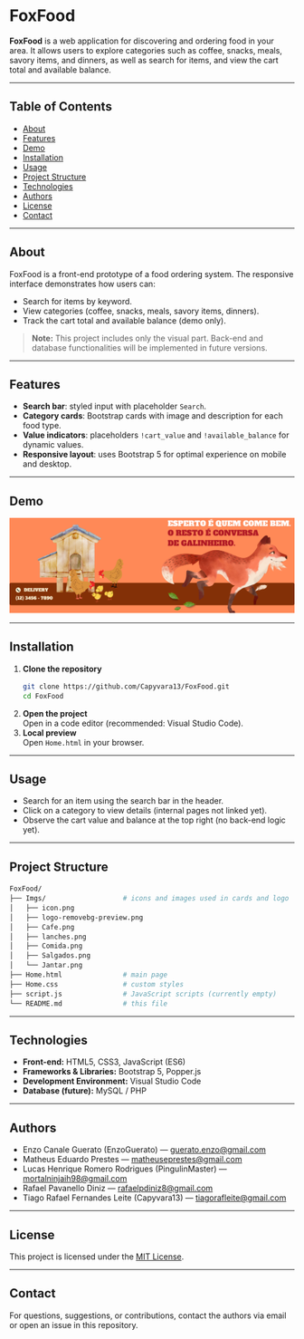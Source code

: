 # FoxFood

**FoxFood** is a web application for discovering and ordering food in your area. It allows users to explore categories such as coffee, snacks, meals, savory items, and dinners, as well as search for items, and view the cart total and available balance.

---

## Table of Contents

- [About](#about)
- [Features](#features)
- [Demo](#demo)
- [Installation](#installation)
- [Usage](#usage)
- [Project Structure](#project-structure)
- [Technologies](#technologies)
- [Authors](#authors)
- [License](#license)
- [Contact](#contact)

---

## About

FoxFood is a front-end prototype of a food ordering system. The responsive interface demonstrates how users can:

- Search for items by keyword.
- View categories (coffee, snacks, meals, savory items, dinners).
- Track the cart total and available balance (demo only).

> **Note:** This project includes only the visual part. Back-end and database functionalities will be implemented in future versions.

---

## Features

- **Search bar**: styled input with placeholder `Search`.
- **Category cards**: Bootstrap cards with image and description for each food type.
- **Value indicators**: placeholders `!cart_value` and `!available_balance` for dynamic values.
- **Responsive layout**: uses Bootstrap 5 for optimal experience on mobile and desktop.

---

## Demo

![FoxFood main screen](Imgs/frase.png)

---

## Installation

1. **Clone the repository**  
   ```bash
   git clone https://github.com/Capyvara13/FoxFood.git
   cd FoxFood
   ```
2. **Open the project**  
   Open in a code editor (recommended: Visual Studio Code).  
3. **Local preview**  
   Open `Home.html` in your browser.  

---

## Usage

- Search for an item using the search bar in the header.  
- Click on a category to view details (internal pages not linked yet).  
- Observe the cart value and balance at the top right (no back-end logic yet).

---

## Project Structure

```bash
FoxFood/
├── Imgs/                   # icons and images used in cards and logo
│   ├── icon.png
│   ├── logo-removebg-preview.png
│   ├── Cafe.png
│   ├── lanches.png
│   ├── Comida.png
│   ├── Salgados.png
│   └── Jantar.png
├── Home.html               # main page
├── Home.css                # custom styles
├── script.js               # JavaScript scripts (currently empty)
└── README.md               # this file
```

---

## Technologies

- **Front-end:** HTML5, CSS3, JavaScript (ES6)  
- **Frameworks & Libraries:** Bootstrap 5, Popper.js  
- **Development Environment:** Visual Studio Code  
- **Database (future):** MySQL / PHP

---

## Authors

- Enzo Canale Guerato (EnzoGuerato) — guerato.enzo@gmail.com  
- Matheus Eduardo Prestes — matheuseprestes@gmail.com  
- Lucas Henrique Romero Rodrigues (PingulinMaster) — mortalninjaih98@gmail.com  
- Rafael Pavanello Diniz — rafaelpdiniz8@gmail.com  
- Tiago Rafael Fernandes Leite (Capyvara13) — tiagorafleite@gmail.com

---

## License

This project is licensed under the [MIT License](LICENSE.md).

---

## Contact

For questions, suggestions, or contributions, contact the authors via email or open an issue in this repository.
